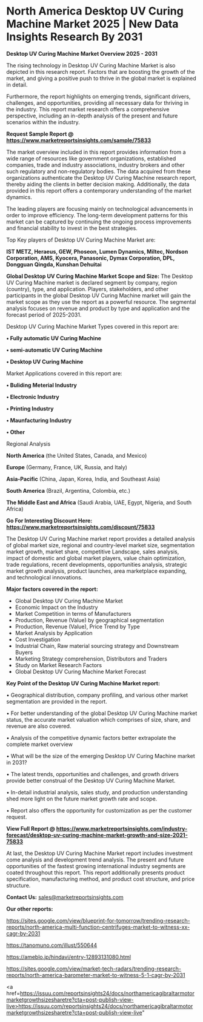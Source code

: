 # North America Desktop UV Curing Machine Market 2025 | New Data Insights Research By 2031

<Strong> Desktop UV Curing Machine Market Overview 2025 - 2031</strong>

The rising technology in Desktop UV Curing Machine Market is also depicted in this research report. Factors that are boosting the growth of the market, and giving a positive push to thrive in the global market is explained in detail.

Furthermore, the report highlights on emerging trends, significant drivers, challenges, and opportunities, providing all necessary data for thriving in the industry. This report market research offers a comprehensive perspective, including an in-depth analysis of the present and future scenarios within the industry.

<strong>Request Sample Report @ <a href=https://www.marketreportsinsights.com/sample/75833>https://www.marketreportsinsights.com/sample/75833</a></strong>

The market overview included in this report provides information from a wide range of resources like government organizations, established companies, trade and industry associations, industry brokers and other such regulatory and non-regulatory bodies. The data acquired from these organizations authenticate the Desktop UV Curing Machine research report, thereby aiding the clients in better decision making. Additionally, the data provided in this report offers a contemporary understanding of the market dynamics.

The leading players are focusing mainly on technological advancements in order to improve efficiency. The long-term development patterns for this market can be captured by continuing the ongoing process improvements and financial stability to invest in the best strategies.

Top Key players of Desktop UV Curing Machine Market are:

<strong>IST METZ, Heraeus, GEW, Phoseon, Lumen Dynamics, Miltec, Nordson Corporation, AMS, Kyocera, Panasonic, Dymax Corporation, DPL, Dongguan Qingda, Kunshan Dehuitai</strong>

<strong><b>Global Desktop UV Curing Machine Market Scope and Size:</b></strong>
The Desktop UV Curing Machine market is declared segment by company, region (country), type, and application. Players, stakeholders, and other participants in the global Desktop UV Curing Machine market will gain the market scope as they use the report as a powerful resource. The segmental analysis focuses on revenue and product by type and application and the forecast period of 2025-2031.

Desktop UV Curing Machine Market Types covered in this report are:

<strong>• Fully automatic UV Curing Machine

• semi-automatic UV Curing Machine

• Desktop UV Curing Machine</strong>

Market Applications covered in this report are:

<strong>• Buliding Meterial Industry

• Electronic Industry

• Printing Industry

• Maunfacturing Industry

• Other</strong> 

Regional Analysis

<strong>North America</strong> (the United States, Canada, and Mexico)

<strong>Europe</strong> (Germany, France, UK, Russia, and Italy)

<strong>Asia-Pacific</strong> (China, Japan, Korea, India, and Southeast Asia)

<strong>South America</strong> (Brazil, Argentina, Colombia, etc.)

<strong>The Middle East and Africa</strong> (Saudi Arabia, UAE, Egypt, Nigeria, and South Africa)

<strong>Go For Interesting Discount Here: <a href=https://www.marketreportsinsights.com/discount/75833>https://www.marketreportsinsights.com/discount/75833</a></strong>

The Desktop UV Curing Machine market report provides a detailed analysis of global market size, regional and country-level market size, segmentation market growth, market share, competitive Landscape, sales analysis, impact of domestic and global market players, value chain optimization, trade regulations, recent developments, opportunities analysis, strategic market growth analysis, product launches, area marketplace expanding, and technological innovations.

<strong><b>Major factors covered in the report:</b></strong>
<ul>
  <li>Global Desktop UV Curing Machine Market </li>
  <li>Economic Impact on the Industry</li>
  <li>Market Competition in terms of Manufacturers</li>
  <li>Production, Revenue (Value) by geographical segmentation</li>
  <li>Production, Revenue (Value), Price Trend by Type</li>
  <li>Market Analysis by Application</li>
  <li>Cost Investigation</li>
  <li>Industrial Chain, Raw material sourcing strategy and Downstream Buyers</li>
  <li>Marketing Strategy comprehension, Distributors and Traders</li>
  <li>Study on Market Research Factors</li>
  <li>Global Desktop UV Curing Machine Market Forecast</li>
</ul>

<strong><b>Key Point of the Desktop UV Curing Machine Market report:</b></strong>

• Geographical distribution, company profiling, and various other market segmentation are provided in the report.

• For better understanding of the global Desktop UV Curing Machine market status, the accurate market valuation which comprises of size, share, and revenue are also covered.

• Analysis of the competitive dynamic factors better extrapolate the complete market overview

• What will be the size of the emerging Desktop UV Curing Machine market in 2031?

• The latest trends, opportunities and challenges, and growth drivers provide better construal of the Desktop UV Curing Machine Market.

• In-detail industrial analysis, sales study, and production understanding shed more light on the future market growth rate and scope.

• Report also offers the opportunity for customization as per the customer request.

<strong><b>View Full Report @ <a href=https://www.marketreportsinsights.com/industry-forecast/desktop-uv-curing-machine-market-growth-and-size-2021-75833>https://www.marketreportsinsights.com/industry-forecast/desktop-uv-curing-machine-market-growth-and-size-2021-75833</a></b></strong>


At last, the Desktop UV Curing Machine Market report includes investment come analysis and development trend analysis. The present and future opportunities of the fastest growing international industry segments are coated throughout this report. This report additionally presents product specification, manufacturing method, and product cost structure, and price structure.

<strong>Contact Us:</strong>
sales@marketreportsinsights.com

<strong>Our other reports:</strong>

<a href=https://sites.google.com/view/blueprint-for-tomorrow/trending-research-reports/north-america-multi-function-centrifuges-market-to-witness-xx-cagr-by-2031>https://sites.google.com/view/blueprint-for-tomorrow/trending-research-reports/north-america-multi-function-centrifuges-market-to-witness-xx-cagr-by-2031</a>

<a href=https://tanomuno.com/illust/550644>https://tanomuno.com/illust/550644</a>

<a href=https://ameblo.jp/hindavi/entry-12893131080.html>https://ameblo.jp/hindavi/entry-12893131080.html</a>

<a href=https://sites.google.com/view/market-tech-radars/trending-research-reports/north-america-barometer-market-to-witness-5-1-cagr-by-2031>https://sites.google.com/view/market-tech-radars/trending-research-reports/north-america-barometer-market-to-witness-5-1-cagr-by-2031</a>

<a href=https://issuu.com/reportsinsights24/docs/northamericagibraltarmotormarketgrowthsizesharetre?cta=post-publish-view-live>https://issuu.com/reportsinsights24/docs/northamericagibraltarmotormarketgrowthsizesharetre?cta=post-publish-view-live</a>"
